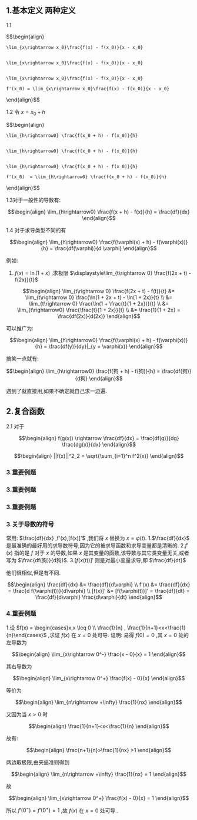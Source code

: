 ## 1.基本定义 两种定义
1.1

$$\begin{align}

    \lim_{x\rightarrow x_0}\frac{f(x) - f(x_0)}{x - x_0}


    \lim_{x\rightarrow x_0}\frac{f(x) - f(x_0)}{x - x_0}


    \lim_{x\rightarrow x_0}\frac{f(x) - f(x_0)}{x - x_0}

    f'(x_0) = \lim_{x\rightarrow x_0}\frac{f(x) - f(x_0)}{x - x_0}



\end{align}$$

1.2 令 $x = x_0 + h$

$$\begin{align}

    \lim_{h\rightarrow0} \frac{f(x_0 + h) - f(x_0)}{h}


    \lim_{h\rightarrow0} \frac{f(x_0 + h) - f(x_0)}{h}


    \lim_{h\rightarrow0} \frac{f(x_0 + h) - f(x_0)}{h}

    f'(x_0)  = \lim_{h\rightarrow0} \frac{f(x_0 + h) - f(x_0)}{h}



\end{align}$$

1.3对于一般性的导数有:

$$\begin{align}
    \lim_{h\rightarrow0} \frac{f(x + h) - f(x)}{h} = \frac{df}{dx}
\end{align}$$

1.4 对于求导类型不同的有

$$\begin{align}
    \lim_{h\rightarrow0} \frac{f(\varphi(x) + h) - f(\varphi(x))}{h} = \frac{df(\varphi)}{d \varphi}
\end{align}$$


例如:
1. $f(x) = \ln(1 + x)$ ,求极限 $\displaystyle\lim_{t\rightarrow 0} \frac{f(2x + t) - f(2x)}{t}$

$$\begin{align}
    \lim_{t\rightarrow 0} \frac{f(2x + t) - f(t)}{t} &= \lim_{t\rightarrow 0} \frac{\ln(1 + 2x + t) - \ln(1 + 2x)}{t} \\
    &= \lim_{t\rightarrow 0} \frac{\ln(1 + \frac{t}{1 + 2x})}{t} \\
    &= \lim_{t\rightarrow0} \frac{\frac{t}{1 + 2x}}{t} \\
    &= \frac{1}{1 + 2x} = \frac{df(2x)}{d(2x)}
\end{align}$$ 

可以推广为:

$$\begin{align}
    \lim_{h\rightarrow0} \frac{f(\varphi(x) + h) - f(\varphi(x))}{h} = \frac{df(y)}{dy}|_{y = \varphi(x)}
\end{align}$$

搞笑一点就有:

$$\begin{align}
    \lim_{h\rightarrow0} \frac{f(狗 + h) - f(狗)}{h} = \frac{df(狗)}{d狗}
\end{align}$$

遇到了就直接用,如果不确定就自己求一边遍. 

## 2.复合函数
2.1 对于

$$\begin{align}
    f(g(x)) \rightarrow \frac{df}{dx} = \frac{df(g)}{dg} \frac{dg(x)}{dx}
\end{align}$$





$$\begin{align}
    ||f(x)||^2_2 = \sqrt{\sum_{i=1}^n f^2(x)}
\end{align}$$



### 3.重要例题


### 3.重要例题



### 3.重要例题

### 3.关于导数的符号
常用: $\frac{df}{dx} ,f'(x),[f(x)]'$ ,我们将 $x$ 替换为 $x = \varphi(t)$.
1.$\frac{df}{dx}$ 是最准确的最好用的求导数符号,因为它的被求导函数和求导变量都是清晰的.
2.$f'(x)$ 指的是 $f$ 对于 $x$ 的导数,如果 $x$ 是其变量的函数,该导数与其它类变量无关,或者写为 $\frac{df(狗)}{d狗}$.
3.$[f(x(t))]'$ 则是对最小变量求导,即 $\frac{df}{dt}$

他们很相似,但是有不同.


$$\begin{align}
    \frac{df}{dx} &= \frac{df}{d\varphi} \\
    f'(x) &= \frac{df}{dx} = \frac{d f(\varphi(t))}{d\varphi} \\
    [f(x)]' &= [f(\varphi(t))]'  = \frac{df}{dt} = \frac{df}{d\varphi} \frac{d\varphi}{dt} 
\end{align}$$

### 4.重要例题



1.设 $f(x)  = \begin{cases}x,x \leq 0 \\ \frac{1}{n} , \frac{1}{n+1}<x<\frac{1}{n}\end{cases}$ ,求证 $f(x)$ 在 $x = 0$ 处可导.
证明:
易得 $f(0) = 0$ ,其 $x = 0$ 处的左导数为

$$\begin{align}
    \lim_{x\rightarrow 0^-} \frac{x - 0}{x} = 1
\end{align}$$

其右导数为

$$\begin{align}
    \lim_{x\rightarrow 0^+} \frac{f(x) - 0}{x}
\end{align}$$

等价为

$$\begin{align}
    \lim_{n\rightarrow +\infty} \frac{1}{nx} 
\end{align}$$

又因为当 $x>0$ 时

$$\begin{align}
    \frac{1}{n+1}<x<\frac{1}{n}
\end{align}$$

故有:

$$\begin{align}
    \frac{n+1}{n}>\frac{1}{nx} >1
\end{align}$$

两边取极限,由夹逼准则得到

$$\begin{align}
    \lim_{n\rightarrow +\infty} \frac{1}{nx}  = 1
\end{align}$$

故

$$\begin{align}
    \lim_{x\rightarrow 0^+} \frac{f(x) - 0}{x} = 1
\end{align}$$

所以 $f'(0^-) = f'(0^+) = 1$ ,故 $f(x)$ 在 $x = 0$ 处可导.. 